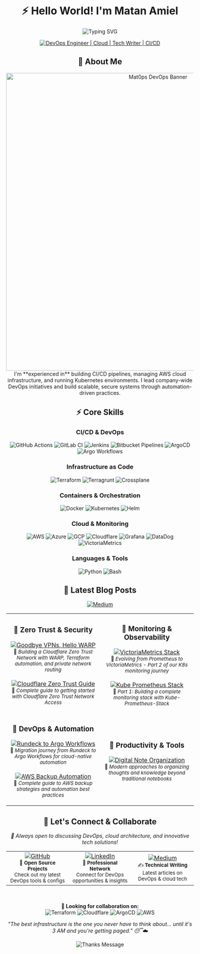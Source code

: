 
<center>

  # ⚡ Hello World! I'm Matan Amiel
  
</center>


<div align="center">
  <img src="https://readme-typing-svg.herokuapp.com?font=Fira+Code&weight=500&size=28&pause=1000&color=9B59B6&center=true&vCenter=true&width=600&height=100&lines=DevOps+Engineer;Tech+Writer;CI%2FCD+Wizard" alt="Typing SVG" />
</div>

<div align="center">
    
  [![DevOps Engineer | Cloud | Tech Writer | CI/CD](https://img.shields.io/badge/DevOps_Engineer_%7C_Cloud_%7C_Tech_Writer_%7C_CI%2FCD-0A0A0A?style=for-the-badge&logo=devops&logoColor=white)](https://github.com/Mat0ps)

</div>


<center>

## 🚀 About Me

</center>

<div align="center">
  <img src="https://i.imgur.com/8EztbWb.png" alt="Mat0ps DevOps Banner" width="800px">
</div>

<div align="center">
I'm **experienced in** building CI/CD pipelines, managing AWS cloud infrastructure, and running Kubernetes environments. I lead company-wide DevOps initiatives and build scalable, secure systems through automation-driven practices.
</div>


<center>

## ⚡ Core Skills

</center>

<div align="center">

### CI/CD & DevOps
<img src="https://img.shields.io/badge/-GitHub_Actions-2088FF?style=for-the-badge&logo=githubactions&logoColor=white" alt="GitHub Actions" />
<img src="https://img.shields.io/badge/-GitLab_CI-FC6D26?style=for-the-badge&logo=gitlab&logoColor=white" alt="GitLab CI" />
<img src="https://img.shields.io/badge/-Jenkins-D24939?style=for-the-badge&logo=jenkins&logoColor=white" alt="Jenkins" />
<img src="https://img.shields.io/badge/-Bitbucket_Pipelines-0052CC?style=for-the-badge&logo=bitbucket&logoColor=white" alt="Bitbucket Pipelines" />
<img src="https://img.shields.io/badge/-ArgoCD-EF7B4D?style=for-the-badge&logo=argo&logoColor=white" alt="ArgoCD" />
<img src="https://img.shields.io/badge/-Argo_Workflows-EF7B4D?style=for-the-badge&logo=argo&logoColor=white" alt="Argo Workflows" />

### Infrastructure as Code
<img src="https://img.shields.io/badge/-Terraform-7B42BC?style=for-the-badge&logo=terraform&logoColor=white" alt="Terraform" />
<img src="https://img.shields.io/badge/-Terragrunt-7B42BC?style=for-the-badge&logo=terraform&logoColor=white" alt="Terragrunt" />
<img src="https://img.shields.io/badge/-Crossplane-6B73FF?style=for-the-badge&logo=crossplane&logoColor=white" alt="Crossplane" />

### Containers & Orchestration
<img src="https://img.shields.io/badge/-Docker-2496ED?style=for-the-badge&logo=docker&logoColor=white" alt="Docker" />
<img src="https://img.shields.io/badge/-Kubernetes-326CE5?style=for-the-badge&logo=kubernetes&logoColor=white" alt="Kubernetes" />
<img src="https://img.shields.io/badge/-Helm-0F1689?style=for-the-badge&logo=helm&logoColor=white" alt="Helm" />

### Cloud & Monitoring
<img src="https://img.shields.io/badge/-AWS-FF9900?style=for-the-badge&logo=amazonaws&logoColor=white" alt="AWS" />
<img src="https://img.shields.io/badge/-Azure-0089D6?style=for-the-badge&logo=microsoftazure&logoColor=white" alt="Azure" />
<img src="https://img.shields.io/badge/-GCP-4285F4?style=for-the-badge&logo=googlecloud&logoColor=white" alt="GCP" />
<img src="https://img.shields.io/badge/-Cloudflare-F38020?style=for-the-badge&logo=cloudflare&logoColor=white" alt="Cloudflare" />
<img src="https://img.shields.io/badge/-Grafana-F46800?style=for-the-badge&logo=grafana&logoColor=white" alt="Grafana" />
<img src="https://img.shields.io/badge/-DataDog-632CA6?style=for-the-badge&logo=datadog&logoColor=white" alt="DataDog" />
<img src="https://img.shields.io/badge/-VictoriaMetrics-FF6B6B?style=for-the-badge&logo=victoriametrics&logoColor=white" alt="VictoriaMetrics" />

### Languages & Tools
<img src="https://img.shields.io/badge/-Python-3776AB?style=for-the-badge&logo=python&logoColor=white" alt="Python" />
<img src="https://img.shields.io/badge/-Bash-4EAA25?style=for-the-badge&logo=gnubash&logoColor=white" alt="Bash" />

</div>



<center>

## 📝 Latest Blog Posts

</center>

<div align="center">
  <a href="https://medium.com/@mattan.amiel" target="_blank">
    <img src="https://img.shields.io/badge/Medium-12100E?style=for-the-badge&logo=medium&logoColor=white" alt="Medium" />
  </a>
</div>

<div align="center">
  <table>
    <tr>
      <td width="50%">
        <h3 align="center">📌 Zero Trust & Security</h3>
        <p align="center">
          <a href="https://medium.com/israeli-tech-radar/goodbye-vpns-hello-warp-building-a-cloudflare-zero-trust-network-in-the-modern-way-df16c24e9109" target="_blank">
            <img src="https://img.shields.io/badge/Goodbye%20VPNs%2C%20Hello%20WARP-FF6B35?style=for-the-badge&logo=cloudflare&logoColor=white" alt="Goodbye VPNs, Hello WARP" />
          </a>
          <br><small>📖 <em>Building a Cloudflare Zero Trust Network with WARP, Terraform automation, and private network routing</em></small>
          <br><br>
          <a href="https://medium.com/israeli-tech-radar/starting-with-cloudflare-zero-trust-heres-what-you-need-to-know-edc12b59930c" target="_blank">
            <img src="https://img.shields.io/badge/Cloudflare%20Zero%20Trust%20Guide-F38020?style=for-the-badge&logo=cloudflare&logoColor=white" alt="Cloudflare Zero Trust Guide" />
          </a>
          <br><small>📖 <em>Complete guide to getting started with Cloudflare Zero Trust Network Access</em></small>
        </p>
      </td>
      <td width="50%">
        <h3 align="center">📌 Monitoring & Observability</h3>
        <p align="center">
          <a href="https://medium.com/israeli-tech-radar/how-to-create-a-monitoring-stack-evolving-our-kubernetes-monitoring-stack-part-2-5f73ea959aec" target="_blank">
            <img src="https://img.shields.io/badge/VictoriaMetrics%20Stack-FF6B6B?style=for-the-badge&logo=victoriametrics&logoColor=white" alt="VictoriaMetrics Stack" />
          </a>
          <br><small>📖 <em>Evolving from Prometheus to VictoriaMetrics - Part 2 of our K8s monitoring journey</em></small>
          <br><br>
          <a href="https://medium.com/israeli-tech-radar/how-to-create-a-monitoring-stack-using-kube-prometheus-stack-part-1-eff8bf7ba9a9" target="_blank">
            <img src="https://img.shields.io/badge/Kube%20Prometheus%20Stack-E6522C?style=for-the-badge&logo=prometheus&logoColor=white" alt="Kube Prometheus Stack" />
          </a>
          <br><small>📖 <em>Part 1: Building a complete monitoring stack with Kube-Prometheus-Stack</em></small>
        </p>
      </td>
    </tr>
    <tr>
      <td width="50%">
        <h3 align="center">📌 DevOps & Automation</h3>
        <p align="center">
          <a href="https://medium.com/israeli-tech-radar/how-we-moved-from-rundeck-to-argo-workflows-f700b03c0fab" target="_blank">
            <img src="https://img.shields.io/badge/Rundeck%20to%20Argo%20Workflows-EF7B4D?style=for-the-badge&logo=argo&logoColor=white" alt="Rundeck to Argo Workflows" />
          </a>
          <br><small>📖 <em>Migration journey from Rundeck to Argo Workflows for cloud-native automation</em></small>
          <br><br>
          <a href="https://medium.com/israeli-tech-radar/what-is-an-aws-backup-and-how-to-automate-it-3bdf8b1df9eb" target="_blank">
            <img src="https://img.shields.io/badge/AWS%20Backup%20Automation-FF9900?style=for-the-badge&logo=amazonaws&logoColor=white" alt="AWS Backup Automation" />
          </a>
          <br><small>📖 <em>Complete guide to AWS backup strategies and automation best practices</em></small>
        </p>
      </td>
      <td width="50%">
        <h3 align="center">📌 Productivity & Tools</h3>
        <p align="center">
          <a href="https://medium.com/israeli-tech-radar/stop-using-a-notebook-to-organize-your-thoughts-part-1-48ccb8fde1f0" target="_blank">
            <img src="https://img.shields.io/badge/Digital%20Note%20Organization-9B59B6?style=for-the-badge&logo=notion&logoColor=white" alt="Digital Note Organization" />
          </a>
          <br><small>📖 <em>Modern approaches to organizing thoughts and knowledge beyond traditional notebooks</em></small>
        </p>
      </td>
    </tr>
  </table>
</div>



<div align="center">

## 🤝 Let's Connect & Collaborate

<p><em>💬 Always open to discussing DevOps, cloud architecture, and innovative tech solutions!</em></p>

<table>
  <tr>
    <td align="center" width="33%">
      <a href="https://github.com/Mat0ps" target="_blank">
        <img src="https://img.shields.io/badge/GitHub-100000?style=for-the-badge&logo=github&logoColor=white" alt="GitHub" />
      </a>
      <br>
      <small>🚀 <strong>Open Source Projects</strong><br>Check out my latest DevOps tools & configs</small>
    </td>
    <td align="center" width="33%">
      <a href="https://www.linkedin.com/in/matan-amiel/?originalSubdomain=il" target="_blank">
        <img src="https://img.shields.io/badge/LinkedIn-0077B5?style=for-the-badge&logo=linkedin&logoColor=white" alt="LinkedIn" />
      </a>
      <br>
      <small>💼 <strong>Professional Network</strong><br>Connect for DevOps opportunities & insights</small>
    </td>
          <td align="center" width="33%">
        <a href="https://medium.com/@mattan.amiel" target="_blank">
          <img src="https://img.shields.io/badge/Medium-12100E?style=for-the-badge&logo=medium&logoColor=white" alt="Medium" />
        </a>
        <br>
        <small>✍️ <strong>Technical Writing</strong><br>Latest articles on DevOps & cloud tech</small>
      </td>
  </tr>
</table>

<br>

<p>
  <strong>🎯 Looking for collaboration on:</strong><br>
  <img src="https://img.shields.io/badge/Terraform-7B42BC?style=flat-square&logo=terraform&logoColor=white" alt="Terraform" />
  <img src="https://img.shields.io/badge/Cloudflare-F38020?style=flat-square&logo=cloudflare&logoColor=white" alt="Cloudflare" />
  <img src="https://img.shields.io/badge/ArgoCD-EF7B4D?style=flat-square&logo=argo&logoColor=white" alt="ArgoCD" />
  <img src="https://img.shields.io/badge/AWS-FF9900?style=flat-square&logo=amazonaws&logoColor=white" alt="AWS" />
</p>

</div>



<div align="center">
  <p><em>"The best infrastructure is the one you never have to think about... until it's 3 AM and you're getting paged." 😴☁️</em></p>
</div>



<div align="center">
  <img src="https://readme-typing-svg.herokuapp.com?font=Fira+Code&weight=500&size=20&pause=1000&color=9B59B6&center=true&vCenter=true&width=600&height=50&lines=Thanks+for+visiting!+Feel+free+to+connect+%F0%9F%9A%80" alt="Thanks Message" />
</div>

